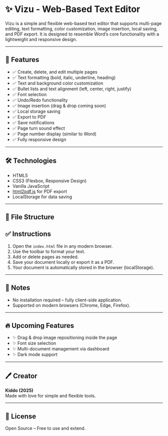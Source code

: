 # ✨ Vizu - Web-Based Text Editor

Vizu is a simple and flexible web-based text editor that supports multi-page editing, text formatting, color customization, image insertion, local saving, and PDF export. It is designed to resemble Word’s core functionality with a lightweight and responsive design.

---

## 🚀 Features
- ✅ Create, delete, and edit multiple pages
- ✅ Text formatting (bold, italic, underline, heading)
- ✅ Text and background color customization
- ✅ Bullet lists and text alignment (left, center, right, justify)
- ✅ Font selection
- ✅ Undo/Redo functionality
- ✅ Image insertion (drag & drop coming soon)
- ✅ Local storage saving
- ✅ Export to PDF
- ✅ Save notifications
- ✅ Page turn sound effect
- ✅ Page number display (similar to Word)
- ✅ Fully responsive design

---

## 🛠️ Technologies
- HTML5
- CSS3 (Flexbox, Responsive Design)
- Vanilla JavaScript
- [html2pdf.js](https://github.com/eKoopmans/html2pdf) for PDF export
- LocalStorage for data saving

---

## 📂 File Structure

## ✅ Instructions
1. Open the `index.html` file in any modern browser.
2. Use the toolbar to format your text.
3. Add or delete pages as needed.
4. Save your document locally or export it as a PDF.
5. Your document is automatically stored in the browser (localStorage).

---

## 🎯 Notes
- No installation required – fully client-side application.
- Supported on modern browsers (Chrome, Edge, Firefox).

---

## 🔥 Upcoming Features
- ✨ Drag & drop image repositioning inside the page
- ✨ Font size selection
- ✨ Multi-document management via dashboard
- ✨ Dark mode support

---

## 🖊️ Creator
**Kiddo (2025)**  
Made with love for simple and flexible tools.

---

## 📜 License
Open Source – Free to use and extend.